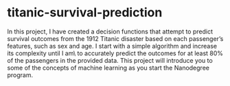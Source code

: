 # titanic-survival-prediction
In this project, I have created a decision functions that attempt to predict survival outcomes from the 1912 Titanic disaster based on each passenger’s features, such as sex and age. I start with a simple algorithm and increase its complexity until I am\ to accurately predict the outcomes for at least 80% of the passengers in the provided data. This project will introduce you to some of the concepts of machine learning as you start the Nanodegree program.
